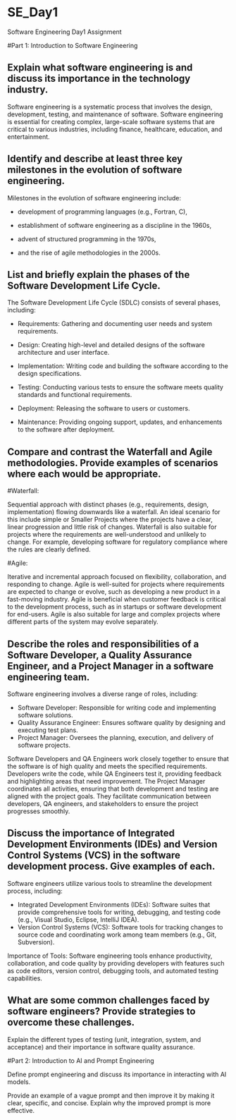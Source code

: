 # SE_Day1
Software Engineering Day1 Assignment

#Part 1: Introduction to Software Engineering

Explain what software engineering is and discuss its importance in the technology industry.
-
Software engineering is a systematic process that involves the design, development, testing, and maintenance of software.
Software engineering is essential for creating complex, large-scale software systems that are critical to various industries, including finance, healthcare, education, and entertainment.

Identify and describe at least three key milestones in the evolution of software engineering.
-
Milestones in the evolution of software engineering include:

- development of programming languages (e.g., Fortran, C), 

- establishment of software engineering as a discipline in the 1960s, 

- advent of structured programming in the 1970s,
- and the rise of agile methodologies in the 2000s.

List and briefly explain the phases of the Software Development Life Cycle.
-
The Software Development Life Cycle (SDLC) consists of several phases, including:

  - Requirements: Gathering and documenting user needs and system requirements.

  - Design: Creating high-level and detailed designs of the software architecture and user interface.
  
  - Implementation: Writing code and building the software according to the design specifications.
  
  - Testing: Conducting various tests to ensure the software meets quality standards and functional requirements.
  
  - Deployment: Releasing the software to users or customers.
  
  - Maintenance: Providing ongoing support, updates, and enhancements to the software after deployment.

Compare and contrast the Waterfall and Agile methodologies. Provide examples of scenarios where each would be appropriate.
-
#Waterfall: 

Sequential approach with distinct phases (e.g., requirements, design, implementation) flowing downwards like a waterfall. An ideal scenario for this include simple or Smaller Projects where the projects have a clear, linear progression and little risk of changes. Waterfall is also suitable for projects where the requirements are well-understood and unlikely to change. For example, developing software for regulatory compliance where the rules are clearly defined.

#Agile:

Iterative and incremental approach focused on flexibility, collaboration, and responding to change. Agile is well-suited for projects where requirements are expected to change or evolve, such as developing a new product in a fast-moving industry. Agile is beneficial when customer feedback is critical to the development process, such as in startups or software development for end-users. Agile is also suitable for large and complex projects where different parts of the system may evolve separately.

Describe the roles and responsibilities of a Software Developer, a Quality Assurance Engineer, and a Project Manager in a software engineering team.
-
Software engineering involves a diverse range of roles, including:
  - Software Developer: Responsible for writing code and implementing software solutions.
  - Quality Assurance Engineer: Ensures software quality by designing and executing test plans.
  - Project Manager: Oversees the planning, execution, and delivery of software projects.

Software Developers and QA Engineers work closely together to ensure that the software is of high quality and meets the specified requirements. Developers write the code, while QA Engineers test it, providing feedback and highlighting areas that need improvement.
The Project Manager coordinates all activities, ensuring that both development and testing are aligned with the project goals. They facilitate communication between developers, QA engineers, and stakeholders to ensure the project progresses smoothly.

Discuss the importance of Integrated Development Environments (IDEs) and Version Control Systems (VCS) in the software development process. Give examples of each.
-
Software engineers utilize various tools to streamline the development process, including:
  - Integrated Development Environments (IDEs): Software suites that provide comprehensive tools for writing, debugging, and testing code (e.g., Visual Studio, Eclipse, IntelliJ IDEA).
  - Version Control Systems (VCS): Software tools for tracking changes to source code and coordinating work among team members (e.g., Git, Subversion).

Importance of Tools: Software engineering tools enhance productivity, collaboration, and code quality by providing developers with features such as code editors, version control, debugging tools, and automated testing capabilities.

What are some common challenges faced by software engineers? Provide strategies to overcome these challenges.
-

Explain the different types of testing (unit, integration, system, and acceptance) and their importance in software quality assurance.


#Part 2: Introduction to AI and Prompt Engineering


Define prompt engineering and discuss its importance in interacting with AI models.


Provide an example of a vague prompt and then improve it by making it clear, specific, and concise. Explain why the improved prompt is more effective.
